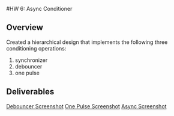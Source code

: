 #HW 6: Async Conditioner

## Overview
Created a hierarchical design that implements the following three conditioning operations:
1. synchronizer
2. debouncer
3. one pulse

## Deliverables
[Debouncer Screenshot]('/home/noah/FPGA/labs-and-homework-Noah-Netz/docs/assets/Debouncer_SC.png')
[One Pulse Screenshot]('/home/noah/FPGA/labs-and-homework-Noah-Netz/docs/assets/HW6_One.png')
[Async Screenshot]('/home/noah/FPGA/labs-and-homework-Noah-Netz/docs/assets/Async_SC.png')
